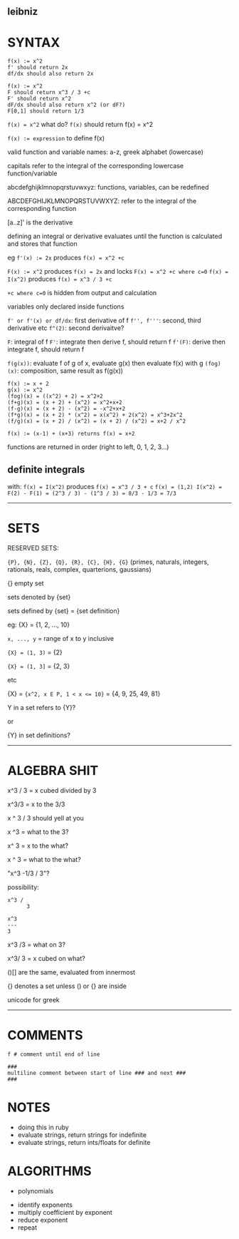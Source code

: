 ## leibniz

# SYNTAX
```
f(x) := x^2
f' should return 2x
df/dx should also return 2x

f(x) := x^2
F should return x^3 / 3 +c
F' should return x^2
dF/dx should also return x^2 (or dF?)
F[0,1] should return 1/3 
```
`f(x) = x^2` what do?
`f(x)` should return f(x) = x^2

`f(x) := expression` to define f(x)

valid function and variable names: a-z, greek alphabet (lowercase)

capitals refer to the integral of the corresponding lowercase function/variable

abcdefghijklmnopqrstuvwxyz: functions, variables, can be redefined

ABCDEFGHIJKLMNOPQRSTUVWXYZ: refer to the integral of the corresponding function

[a..z]' is the derivative

defining an integral or derivative evaluates until the function is calculated and stores that function

eg `f'(x) := 2x` produces `f(x) = x^2 +c`

`F(x) := x^2` produces `f(x) = 2x` and locks `F(x) = x^2 +c where c=0`
`f(x) = I(x^2)` produces `f(x) = x^3 / 3 +c`

`+c where c=0` is hidden from output and calculation

variables only declared inside functions



`f' or f'(x) or df/dx`: first derivative of f
`f'', f'''`: second, third derivative etc
`f^(2)`: second derivaitve?

`F`: integral of f
`F'`: integrate then derive f, should return f
`f'(F)`: derive then integrate f, should return f

`f(g(x))`: evaluate f of g of x, evaluate g(x) then evaluate f(x) with g
`(fog)(x)`: composition, same result as f(g(x))
```
f(x) := x + 2
g(x) := x^2
(fog)(x) = ((x^2) + 2) = x^2+2
(f+g)(x) = (x + 2) + (x^2) = x^2+x+2
(f-g)(x) = (x + 2) - (x^2) = -x^2+x+2
(f*g)(x) = (x + 2) * (x^2) = x(x^2) + 2(x^2) = x^3+2x^2
(f/g)(x) = (x + 2) / (x^2) = (x + 2) / (x^2) = x+2 / x^2 

f(x) := (x-1) + (x+3) returns f(x) = x+2
```
functions are returned in order (right to left, 0, 1, 2, 3...)

## definite integrals
with:
`f(x) = I(x^2)` produces `f(x) = x^3 / 3 + c`
`f(x) = (1,2) I(x^2) = F(2) - F(1) = (2^3 / 3) - (1^3 / 3) = 8/3 - 1/3 = 7/3`

---

# SETS

RESERVED SETS:

`{P}, {N}, {Z}, {Q}, {R}, {C}, {H}, {G}`
(primes, naturals, integers, rationals, reals, complex, quarterions, gaussians)

{} empty set

sets denoted by {set}

sets defined by {set} = {set definition}

eg: {X} = {1, 2, ..., 10}

`x, ..., y` = range of x to y inclusive

`{X} = (1, 3)` = {2}

`{X} = (1, 3]` = {2, 3}

etc

{X} = `{x^2, x E P, 1 < x <= 10}` = {4, 9, 25, 49, 81}

Y in a set refers to {Y}?

or

{Y} in set definitions?

---

# ALGEBRA SHIT

x^3 / 3 = x cubed divided by 3

x^3/3 = x to the 3/3

x ^ 3 / 3 should yell at you

x ^3 = what to the 3?

x^ 3 = x to the what?

x ^ 3 = what to the what?

"x^3 -1/3 / 3"?

possibility: 

```
x^3 /
      3
```
```
x^3
---
3
```

x^3 /3 = what on 3?

x^3/ 3 = x cubed on what?

()[] are the same, evaluated from innermost

{} denotes a set unless () or {} are inside

unicode for greek

---

# COMMENTS
```
f # comment until end of line

###
multiline comment between start of line ### and next ###
###
```

# NOTES
* doing this in ruby
* evaluate strings, return strings for indefinite
* evaluate strings, return ints/floats for definite

# ALGORITHMS

* polynomials
- identify exponents
- multiply coefficient by exponent
- reduce exponent
- repeat
